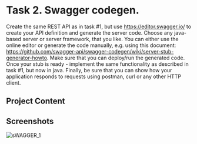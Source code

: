 # Task 2. Swagger codegen.

Create the same REST API as in task #1, but use https://editor.swagger.io/ to create your API
definition and generate the server code. Choose any java-based server or server framework,
that you like. You can either use the online editor or generate the code manually, e.g. using this
document: https://github.com/swagger-api/swagger-codegen/wiki/server-stub-generator-howto.
Make sure that you can deploy/run the generated code. Once your stub is ready - implement the
same functionality as described in task #1, but now in java.
Finally, be sure that you can show how your application responds to requests using postman,
curl or any other HTTP client.

## Project Content


## Screenshots



![sWAGGER_1](https://github.com/krishnasaw8340/Task-2-Swagger-codegen-2023/assets/63328010/1e419102-79df-4ac2-b891-2d1509e06d7f)
